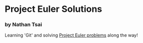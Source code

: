 # Project Euler Solutions
### by Nathan Tsai

Learning 'Git' and solving
[Project Euler problems](https://projecteuler.net/archives) along the way!
